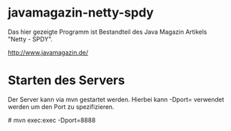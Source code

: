 javamagazin-netty-spdy
=================

Das hier gezeigte Programm ist Bestandteil des Java Magazin Artikels "Netty - SPDY".

http://www.javamagazin.de/

Starten des Servers
=================
Der Server kann via mvn gestartet werden. Hierbei kann -Dport= verwendet werden um den Port zu spezifizieren.

\# mvn exec:exec -Dport=8888


